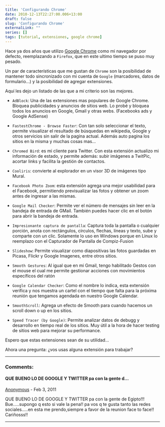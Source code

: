 ```yaml
---
title: 'Configurando Chrome'
date: 2010-12-13T22:27:00.006+13:00
draft: false
slug: 'Configurando Chrome'
externalLink: ""
series: []
tags: [tutorial, extensiones, google chrome]
---
```


Hace ya dos años que utilizo [Google Chrome](http://www.google.com/chrome?hl=es) como mi navegador por defecto, reemplazando a `Firefox`, que en este ultimo tiempo se puso muy pesado. 

Un par de características que me gustan de `Chrome` son la posibilidad de mantener todo sincronizado con mi cuenta de `Google` (marcadores, datos de formulario...) y la posibilidad de agregar extensiones.  

Aquí les dejo un listado de las que a mi criterio son las mejores.  

- `AdBlock`: Una de las extensiones mas populares de Google Chrome. Bloquea publicidades y anuncios de sitios web. Lo probé y bloquea todos los anuncios en Google, Gmail y otras webs. (Facebooks ads y Google AdSense)

- `FastestChrome - Browse Faster`: Con tan solo seleccionar el texto, permite visualizar el resultado de búsquedas en wikipedia, Google y otros servicios sin salir de la pagina actual. Además auto pagina los sitios en la misma y muchas cosas mas...

- `Chromed Bird`: es mi cliente para Twitter. Con esta extensión actualizo mi información de estado, y permite además: subir imágenes a TwitPic, acortar links y facilita la gestión de contactos.

- `Cooliris`: convierte al explorador en un visor 3D de imágenes tipo Mural.

- `Facebook Photo Zoom`: esta extensión agrega una mejor usabilidad para el Facebook, permitiendo previsualizar las fotos y obtener un zoom antes de ingresar a las mismas.

- `Google Mail Checker`: Permite ver el número de mensajes sin leer en la bandeja de entrada de GMail. También puedes hacer clic en el botón para abrir la bandeja de entrada.

- `Impresionante captura de pantalla`: Captura toda la pantalla o cualquier porción, anota con rectángulos, círculos, flechas, líneas y texto, sube y comparte con un clic. Solamente lo uso en Windows porque en Linux lo reemplazo con el Capturador de Pantalla de Compiz-Fusion

- `Slideshow`: Permite visualizar como diapositivas las fotos guardadas en Picasa, Flickr y Google Imagenes, entre otros sitios.

- `Smooth Gestures`: Al igual que en mi Gmail, tengo habilitado Gestos con el mouse el cual me permite gestionar acciones con movimientos específicos del ratón

- `Google Calendar Checker`: Como el nombre lo indica, esta extensión verifica y nos muestra un cartel con el tiempo que falta para la próxima reunión que tengamos agendada en nuestro Google Calendar.

- `SmoothScroll`: Agrega un efecto de Smooth para cuando hacemos un scroll down o up en los sitios.

- `Speed Tracer (by Google)`: Permite analizar datos de debugg y desarrollo en tiempo real de los sitios. Muy útil a la hora de hacer testing de sitios web para mejorar su performance.

Espero que estas extensiones sean de su utilidad...

Ahora una pregunta: ¿vos usas alguna extensión para trabajar?

---
### Comments:
#### QUE BUENO LO DE GOOGLE Y TWITTER pa con la gente d...
[Anonymous]( "noreply@blogger.com") - <time datetime="2011-02-10T15:17:17.248+13:00">Feb 3, 2011</time>

QUE BUENO LO DE GOOGLE Y TWITTER pa con la gente de Egipto!!! Bue.....supongo q esto si vale la pena!! pa vos q te gusta tanto las redes sociales.....en esta me prendo,siempre a favor de la reunion face to face!! Cariñosss!!
<hr />
